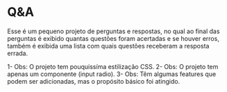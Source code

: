# Q&A

Esse é um pequeno projeto de perguntas e respostas, no qual ao final das perguntas é exibido quantas questões foram acertadas e se houver erros, também é exibida uma lista com quais questões receberam a resposta errada.

1- Obs: O projeto tem pouquissíma estilização CSS.
2- Obs: O projeto tem apenas um componente (input radio).
3- Obs: Têm algumas features que podem ser adicionadas, mas o propósito básico foi atingido.
